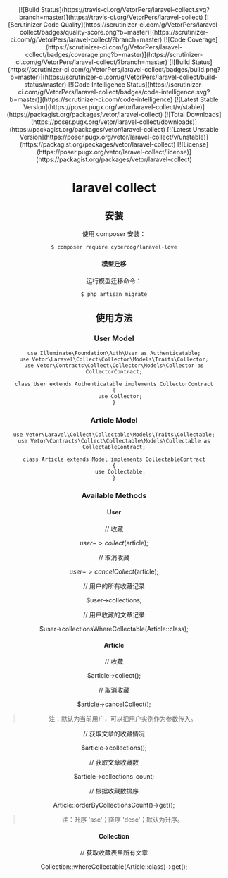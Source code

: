 <center>
[![Build Status](https://travis-ci.org/VetorPers/laravel-collect.svg?branch=master)](https://travis-ci.org/VetorPers/laravel-collect)
[![Scrutinizer Code Quality](https://scrutinizer-ci.com/g/VetorPers/laravel-collect/badges/quality-score.png?b=master)](https://scrutinizer-ci.com/g/VetorPers/laravel-collect/?branch=master)
[![Code Coverage](https://scrutinizer-ci.com/g/VetorPers/laravel-collect/badges/coverage.png?b=master)](https://scrutinizer-ci.com/g/VetorPers/laravel-collect/?branch=master)
[![Build Status](https://scrutinizer-ci.com/g/VetorPers/laravel-collect/badges/build.png?b=master)](https://scrutinizer-ci.com/g/VetorPers/laravel-collect/build-status/master)
[![Code Intelligence Status](https://scrutinizer-ci.com/g/VetorPers/laravel-collect/badges/code-intelligence.svg?b=master)](https://scrutinizer-ci.com/code-intelligence)
[![Latest Stable Version](https://poser.pugx.org/vetor/laravel-collect/v/stable)](https://packagist.org/packages/vetor/laravel-collect)
[![Total Downloads](https://poser.pugx.org/vetor/laravel-collect/downloads)](https://packagist.org/packages/vetor/laravel-collect)
[![Latest Unstable Version](https://poser.pugx.org/vetor/laravel-collect/v/unstable)](https://packagist.org/packages/vetor/laravel-collect)
[![License](https://poser.pugx.org/vetor/laravel-collect/license)](https://packagist.org/packages/vetor/laravel-collect)
<center>

# laravel collect


## 安装

使用 composer 安装：

```sh
$ composer require cybercog/laravel-love
```

#### 模型迁移

运行模型迁移命令：

```sh
$ php artisan migrate
```


## 使用方法

### User Model

```
use Illuminate\Foundation\Auth\User as Authenticatable;
use Vetor\Laravel\Collect\Collector\Models\Traits\Collector;
use Vetor\Contracts\Collect\Collector\Models\Collector as CollectorContract;

class User extends Authenticatable implements CollectorContract
{
    use Collector;
}
```

### Article Model

```
use Vetor\Laravel\Collect\Collectable\Models\Traits\Collectable;
use Vetor\Contracts\Collect\Collectable\Models\Collectable as CollectableContract;

class Article extends Model implements CollectableContract
{
    use Collectable;
}
```

### Available Methods

#### User

// 收藏

$user->collect($article);

// 取消收藏

$user->cancelCollect($article);

// 用户的所有收藏记录

$user->collections;

// 用户收藏的文章记录

$user->collectionsWhereCollectable(Article::class);

#### Article

// 收藏

$article->collect();

// 取消收藏

$article->cancelCollect();

> 注：默认为当前用户，可以把用户实例作为参数传入。


//  获取文章的收藏情况

$article->collections();

// 获取文章收藏数

$article->collections_count;

// 根据收藏数排序

Article::orderByCollectionsCount()->get();

> 注：升序 'asc'；降序 'desc'；默认为升序。

#### Collection

// 获取收藏表里所有文章

Collection::whereCollectable(Article::class)->get();

